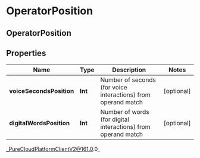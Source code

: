 # OperatorPosition

## OperatorPosition

## Properties

|Name | Type | Description | Notes|
|------------ | ------------- | ------------- | -------------|
| **voiceSecondsPosition** | **Int** | Number of seconds (for voice interactions) from operand match | [optional] |
| **digitalWordsPosition** | **Int** | Number of words (for digital interactions) from operand match | [optional] |



_PureCloudPlatformClientV2@161.0.0_
